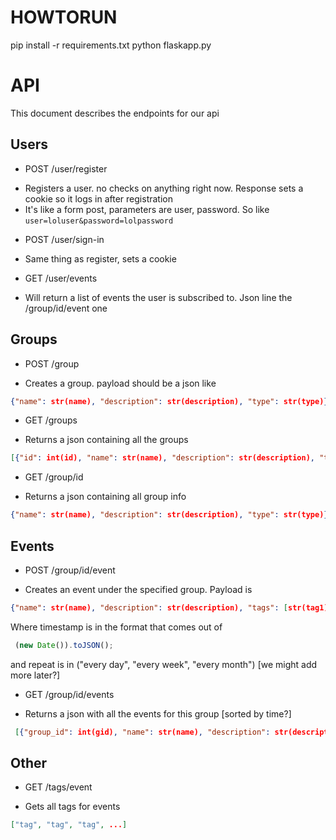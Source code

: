 HOWTORUN
====================

pip install -r requirements.txt
python flaskapp.py


API
===================

This document describes the endpoints for our api

Users
-------------

* POST /user/register
 - Registers a user. no checks on anything right now. Response sets a cookie so it logs in after registration
 - It's like a form post, parameters are user, password. So like ```user=loluser&password=lolpassword```

* POST /user/sign-in
 - Same thing as register, sets a cookie

* GET /user/events
 - Will return a list of events the user is subscribed to. Json line the /group/id/event one


Groups
------------

* POST /group
 - Creates a group. payload should be a json like
  ```json
  {"name": str(name), "description": str(description), "type": str(type)}
  ```
* GET /groups
 - Returns a json containing all the groups
 ```json
 [{"id": int(id), "name": str(name), "description": str(description), "type": str(type)}, ...]
 ```
* GET /group/id
 - Returns a json containing all group info
 ```json
 {"name": str(name), "description": str(description), "type": str(type)}
 ```


Events
---------

* POST /group/id/event
 - Creates an event under the specified group. Payload is
 ```json
 {"name": str(name), "description": str(description), "tags": [str(tag1), str(tag2)...], "time": str(timestamp), "repeat": str(repeat)}
 ```
 Where timestamp is in the format that comes out of
```js
 (new Date()).toJSON();
 ```
 and repeat is in ("every day", "every week", "every month") [we might add more later?]
* GET /group/id/events
 - Returns a json with all the events for this group [sorted by time?]
 ```json
  [{"group_id": int(gid), "name": str(name), "description": str(description), "tags": [str(tag1), str(tag2)...], "time": str(timestamp), "repeat": str(repeat), "rank": int(rank)}, ...]
 ```

Other
-------

* GET /tags/event
 - Gets all tags for events
 ```json
 ["tag", "tag", "tag", ...]
 ```
